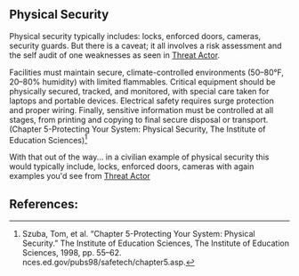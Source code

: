 ## Physical Security

Physical security typically includes: locks, enforced doors, cameras, security guards. But there is a caveat; it all involves a risk assessment and the self audit of one weaknesses as seen in [Threat Actor](./markdown/expanded-examples/threat-actor.md).

Facilities must maintain secure, climate-controlled environments (50–80°F, 20–80% humidity) with limited flammables. Critical equipment should be physically secured, tracked, and monitored, with special care taken for laptops and portable devices. Electrical safety requires surge protection and proper wiring. Finally, sensitive information must be controlled at all stages, from printing and copying to final secure disposal or transport.(Chapter 5-Protecting Your System: Physical Security, The Institute of Education Sciences)[^pubs98]

With that out of the way... in a civilian example of physical security this would typically include, locks, enforced doors, cameras with again examples you'd see from [Threat Actor](./markdown/expanded-examples/threat-actor.md)

## References:

[^pubs98]: Szuba, Tom, et al. “Chapter 5-Protecting Your System: Physical Security.” The Institute of Education Sciences, The Institute of Education Sciences, 1998, pp. 55–62. nces.ed.gov/pubs98/safetech/chapter5.asp.